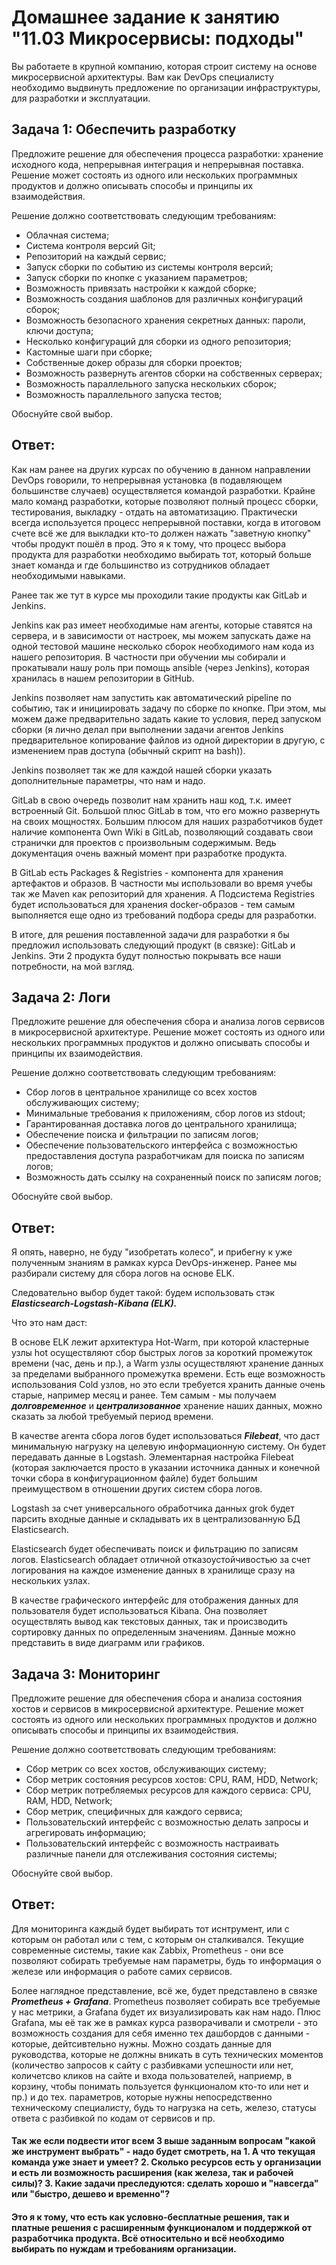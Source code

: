 # Домашнее задание к занятию "11.03 Микросервисы: подходы"

Вы работаете в крупной компанию, которая строит систему на основе микросервисной архитектуры.
Вам как DevOps специалисту необходимо выдвинуть предложение по организации инфраструктуры, для разработки и эксплуатации.


## Задача 1: Обеспечить разработку

Предложите решение для обеспечения процесса разработки: хранение исходного кода, непрерывная интеграция и непрерывная поставка. 
Решение может состоять из одного или нескольких программных продуктов и должно описывать способы и принципы их взаимодействия.

Решение должно соответствовать следующим требованиям:
- Облачная система;
- Система контроля версий Git;
- Репозиторий на каждый сервис;
- Запуск сборки по событию из системы контроля версий;
- Запуск сборки по кнопке с указанием параметров;
- Возможность привязать настройки к каждой сборке;
- Возможность создания шаблонов для различных конфигураций сборок;
- Возможность безопасного хранения секретных данных: пароли, ключи доступа;
- Несколько конфигураций для сборки из одного репозитория;
- Кастомные шаги при сборке;
- Собственные докер образы для сборки проектов;
- Возможность развернуть агентов сборки на собственных серверах;
- Возможность параллельного запуска нескольких сборок;
- Возможность параллельного запуска тестов;

Обоснуйте свой выбор.

## Ответ: 

Как нам ранее на других курсах по обучению в данном направлении DevOps говорили, то непрерывная установка (в подавляющем большинстве случаев) осуществляется командой разработки. Крайне мало команд разработки, которые позволяют полный процесс сборки, тестирования, выкладку - отдать на автоматизацию. Практически всегда используется процесс непрерывной поставки, когда в итоговом счете всё же для выкладки кто-то должен нажать "заветную кнопку" чтобы продукт пошёл в прод.
Это я к тому, что процесс выбора продукта для разработки необходимо выбирать тот, который больше знает команда и где большинство из сотрудников обладает необходимыми навыками.

Ранее так же тут в курсе мы проходили такие продукты как GitLab и Jenkins.

Jenkins как раз имеет необходимые нам агенты, которые ставятся на сервера, и в зависимости от настроек, мы можем запускать даже на одной тестовой машине несколько сборок необходимого нам кода из нашего репозитория. В частности при обучении мы собирали и прокатывали нашу роль при помощь ansible (через Jenkins), которая хранилась в нашем репозитории в GitHub. 

Jenkins позволяет нам запустить как автоматический pipeline по событию, так и  инициировать задачу по сборке по кнопке. При этом, мы можем даже предварительно задать какие то условия, перед запуском сборки (я лично делал при выполнении задачи агентов Jenkins предварительное копирование файлов из одной директории в другую, с изменением прав доступа (обычный скрипт на bash)).

Jenkins позволяет так же для каждой нашей сборки указать дополнительные параметры, что нам и надо.

GitLab в свою очередь позволит нам хранить наш код, т.к. имеет встроенный Git. Большой плюс GitLab в том, что его можно развернуть на своих мощностях. Большим плюсом для наших разработчиков будет наличие компонента Own Wiki в GitLab, позволяющий создавать свои странички для проектов с произвольным содержимым. Ведь документация очень важный момент при разработке продукта.

В GitLab есть Packages & Registries - компонента для хранения артефактов и образов. В частности мы использовали во время учебы так же Maven как репозиторий для хранения. А Подсистема Registries будет использоваться для хранения docker-образов - тем самым выполняется еще одно из требований подбора среды для разработки.

В итоге, для решения поставленной задачи для разработки я бы предложил использовать следующий продукт (в связке): GitLab и Jenkins. Эти 2 продукта будут полностью покрывать все наши потребности, на мой взгляд.

## Задача 2: Логи

Предложите решение для обеспечения сбора и анализа логов сервисов в микросервисной архитектуре.
Решение может состоять из одного или нескольких программных продуктов и должно описывать способы и принципы их взаимодействия.

Решение должно соответствовать следующим требованиям:
- Сбор логов в центральное хранилище со всех хостов обслуживающих систему;
- Минимальные требования к приложениям, сбор логов из stdout;
- Гарантированная доставка логов до центрального хранилища;
- Обеспечение поиска и фильтрации по записям логов;
- Обеспечение пользовательского интерфейса с возможностью предоставления доступа разработчикам для поиска по записям логов;
- Возможность дать ссылку на сохраненный поиск по записям логов;

Обоснуйте свой выбор.

## Ответ:

Я опять, наверно, не буду "изобретать колесо", и прибегну к уже полученным знаниям в рамках курса DevOps-инженер. Ранее мы разбирали систему для сбора логов на основе ELK.

Следовательно выбор будет такой: будем использовать стэк ***Elasticsearch-Logstash-Kibana (ELK).***

Что это нам даст: 

В основе ELK лежит архитектура Hot-Warm, при которой кластерные узлы hot осуществляют сбор быстрых логов за короткий промежуток времени (час, день и пр.), а Warm узлы осуществляют хранение данных за пределами выбранного промежутка времени. Есть еще возможность использования Cold узлов, но это если требуется хранить данные очень старые, например месяц и ранее. Тем самым - мы получаем ***долговременное***  и ***централизованное*** хранение наших данных, можно сказать за любой требуемый период времени.

В качестве агента сбора логов будет использоваться ***Filebeat***, что даст минимальную нагрузку на целевую информационную систему. Он будет передавать данные в Logstash. Элементарная настройка Filebeat (которая заключается просто в указании источника данных и конечной точки сбора в конфигурационном файле) будет большим преимуществом в отношении других систем сбора логов.

Logstash за счет универсального обработчика данных grok будет парсить входные данные и складывать их в централизованную БД Elasticsearch.

Elasticsearch будет обеспечивать поиск и фильтрацию по записям логов. Elasticsearch обладает отличной отказоустойчивостью за счет логирования на каждое изменение данных в хранилище сразу на нескольких узлах.

В качестве графического интерфейс для отображения данных для пользователя будет использоваться Kibana. Она позволяет осуществлять вывод как текстовых данных, так и происзводить сортировку данных по определенным значениям. Данные можно представить в виде диаграмм или графиков.


## Задача 3: Мониторинг

Предложите решение для обеспечения сбора и анализа состояния хостов и сервисов в микросервисной архитектуре.
Решение может состоять из одного или нескольких программных продуктов и должно описывать способы и принципы их взаимодействия.

Решение должно соответствовать следующим требованиям:
- Сбор метрик со всех хостов, обслуживающих систему;
- Сбор метрик состояния ресурсов хостов: CPU, RAM, HDD, Network;
- Сбор метрик потребляемых ресурсов для каждого сервиса: CPU, RAM, HDD, Network;
- Сбор метрик, специфичных для каждого сервиса;
- Пользовательский интерфейс с возможностью делать запросы и агрегировать информацию;
- Пользовательский интерфейс с возможность настраивать различные панели для отслеживания состояния системы;

Обоснуйте свой выбор.

## Ответ:

Для мониторинга каждый будет выбирать тот иснтрумент, или с которым он работал или с тем, с которым он сталкивался.
Текущие современные системы, такие как Zabbix, Prometheus - они все позволяют собирать требуемые нам параметры, будь то информация о железе или информация о работе самих сервисов.

Более наглядное представление, всё же, будет представлено в связке ***Prometheus + Grafana***.
Prometheus позволяет собирать все требуемые у нас метрики, а Grafana будет их визуализировать как нам надо. Плюс Grafana, мы её так же в рамках курса разворачивали и смотрели - это возможность создания для себя именно тех дашбордов с данными - которые, дейтсивтельно нужны. Можно создать данные для руководства, которые не должны вникать в суть технических моментов (количество запросов к сайту с разбивками успешности или нет, количетсво кликов на сайте и входа пользователей, наприемр, в корзину, чтобы понимать пользуется функционалом кто-то или нет и пр.) и до тех. параметров, которые нужны непосредственно техническому специалисту, будь то нагрузка на сеть, железо, статусы ответа с разбивкой по кодам от сервисов и пр.

#### Так же если подвести итог всем 3 выше заданным вопросам "какой же инструмент выбрать" - надо будет смотреть, на 1. А что текущая команда уже знает и умеет? 2. Сколько ресурсов есть у организации и есть ли возможность расширения (как железа, так и рабочей силы)? 3. Какие задачи преследуются: сделать хорошо и "навсегда" или "быстро, дешево и временно"?

#### Это я к тому, что есть как условно-бесплатные решения, так и платные решения с расширенным функционалом и поддержкой от разработчика продукта. Всё относительно и всё необходимо выбирать по нуждам и требованиям организации.
